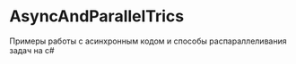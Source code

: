 # AsyncAndParallelTrics

Примеры работы с асинхронным кодом и способы распараллеливания задач на c#
